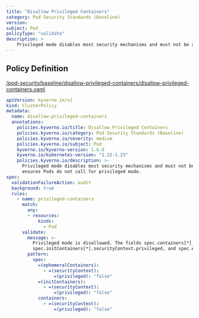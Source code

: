 ```yaml
---
title: "Disallow Privileged Containers"
category: Pod Security Standards (Baseline)
version: 
subject: Pod
policyType: "validate"
description: >
    Privileged mode disables most security mechanisms and must not be allowed. This policy ensures Pods do not call for privileged mode.
---
```


## Policy Definition
<a href="https://github.com/kyverno/policies/raw/main//pod-security/baseline/disallow-privileged-containers/disallow-privileged-containers.yaml" target="-blank">/pod-security/baseline/disallow-privileged-containers/disallow-privileged-containers.yaml</a>

```yaml
apiVersion: kyverno.io/v1
kind: ClusterPolicy
metadata:
  name: disallow-privileged-containers
  annotations:
    policies.kyverno.io/title: Disallow Privileged Containers
    policies.kyverno.io/category: Pod Security Standards (Baseline)
    policies.kyverno.io/severity: medium
    policies.kyverno.io/subject: Pod
    kyverno.io/kyverno-version: 1.6.0
    kyverno.io/kubernetes-version: "1.22-1.23"
    policies.kyverno.io/description: >-
      Privileged mode disables most security mechanisms and must not be allowed. This policy
      ensures Pods do not call for privileged mode.
spec:
  validationFailureAction: audit
  background: true
  rules:
    - name: privileged-containers
      match:
        any:
        - resources:
            kinds:
              - Pod
      validate:
        message: >-
          Privileged mode is disallowed. The fields spec.containers[*].securityContext.privileged,
          spec.initContainers[*].securityContext.privileged, and spec.ephemeralContainers[*].securityContext.privileged must be unset or set to `false`.
        pattern:
          spec:
            =(ephemeralContainers):
              - =(securityContext):
                  =(privileged): "false"
            =(initContainers):
              - =(securityContext):
                  =(privileged): "false"
            containers:
              - =(securityContext):
                  =(privileged): "false"

```
